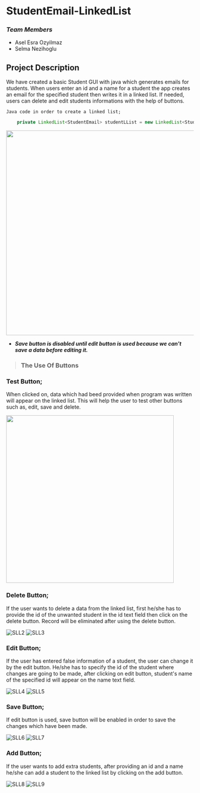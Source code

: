 # StudentEmail-LinkedList

### *Team Members*

- Asel Esra Ozyilmaz
- Selma Nezihoglu

## Project Description

We have created a basic Student GUI with java which generates emails for students.
When users enter an id and a name for a student the app creates an email for the specified student then writes it in a linked list. If needed, users can delete and edit students informations
with the help of buttons. 

` Java code in order to create a linked list; `

``` Java
    private LinkedList<StudentEmail> studentLList = new LinkedList<StudentEmail>(); //to display student info in a linked list
``` 

<img src="https://user-images.githubusercontent.com/64264345/117555265-990c7e00-b07f-11eb-9631-4fccc2776221.jpg" width="550"> 

- ***Save button is disabled until edit button is used because we can't save a data before editing it.***

> ### The Use Of Buttons

### Test Button;

When clicked on, data which had beed provided when program was written will appear on the linked list. This will help the user to test other buttons such as, edit, save and delete.

<img src="https://user-images.githubusercontent.com/64264345/117555267-9a3dab00-b07f-11eb-9831-ec6e46851455.jpg" width="450">

### Delete Button;

If the user wants to delete a data from the linked list, first he/she has to provide the id of the unwanted student in the id text field then click on the delete button. Record will be eliminated after using the delete button.

![SLL2](https://user-images.githubusercontent.com/64264345/117555280-a6c20380-b07f-11eb-8840-b44941f9f160.jpg)
![SLL3](https://user-images.githubusercontent.com/64264345/117555281-a75a9a00-b07f-11eb-8555-da7998e752e5.jpg)

### Edit Button;

If the user has entered false information of a student, the user can change it by the edit button. He/she has to specify the id of the student where changes are going to be made, after clicking on edit button, student's name of the specified id will appear on the name text field.

![SLL4](https://user-images.githubusercontent.com/64264345/117555272-a45fa980-b07f-11eb-8a91-ba55b2759fa1.jpg)
![SLL5](https://user-images.githubusercontent.com/64264345/117555274-a4f84000-b07f-11eb-9445-0fff4851b8a5.jpg)

### Save Button;

If edit button is used, save button will be enabled in order to save the changes which have been made. 

![SLL6](https://user-images.githubusercontent.com/64264345/117555276-a590d680-b07f-11eb-819d-19f49b71f793.jpg)
![SLL7](https://user-images.githubusercontent.com/64264345/117555277-a6296d00-b07f-11eb-926a-1987724ef8ff.jpg)

### Add Button;

If the user wants to add extra students, after providing an id and a name he/she can add a student to the linked list by clicking on the add button.

![SLL8](https://user-images.githubusercontent.com/64264345/117555278-a6296d00-b07f-11eb-841b-3273aa72a319.jpg)
![SLL9](https://user-images.githubusercontent.com/64264345/117555279-a6c20380-b07f-11eb-826c-142b07bef080.jpg)

